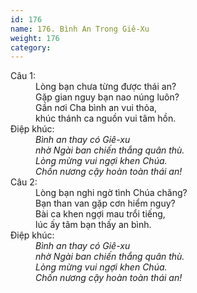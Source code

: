```yaml
---
id: 176
name: 176. Bình An Trong Giê-Xu
weight: 176
category: 
---
```

<dl><dt>Câu 1:</dt><dd data-verse="1">Lòng bạn chưa từng được thái an? <br/>Gặp gian nguy bạn nao núng luôn? <br/>Gần nơi Cha bình an vui thỏa, <br/>khúc thánh ca nguồn vui tâm hồn. </dd><dt>Điệp khúc:</dt><dd data-chorus="1"><em>Bình an thay có Giê-xu <br/>nhờ Ngài ban chiến thắng quân thù. <br/>Lòng mừng vui ngợi khen Chúa. <br/>Chốn nương cậy hoàn toàn thái an! </em></dd><dt>Câu 2:</dt><dd data-verse="2">Lòng bạn nghi ngờ tình Chúa chăng? <br/>Bạn than van gặp cơn hiểm nguy? <br/>Bài ca khen ngợi mau trổi tiếng, <br/>lúc ấy tâm bạn thấy an bình. </dd><dt>Điệp khúc:</dt><dd data-chorus="1"><em>Bình an thay có Giê-xu <br/>nhờ Ngài ban chiến thắng quân thù. <br/>Lòng mừng vui ngợi khen Chúa. <br/>Chốn nương cậy hoàn toàn thái an! </em></dd></dl>
